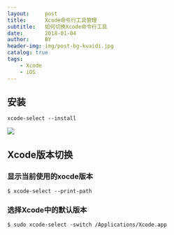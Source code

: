 ```yaml
---
layout:     post
title:      Xcode命令行工具管理
subtitle:   如何切换Xcode命令行工具
date:       2018-01-04
author:     BY
header-img: img/post-bg-kuaidi.jpg
catalog: true
tags:
    - Xcode
    - iOS
---
```


## 安装

	xcode-select --install

![](https://upload-images.jianshu.io/upload_images/545662-f9031dfcce085f8f.png?imageMogr2/auto-orient/strip%7CimageView2/2/w/459)

## Xcode版本切换

### 显示当前使用的xocde版本

	$ xcode-select --print-path
	
### 选择Xcode中的默认版本

	$ sudo xcode-select -switch /Applications/Xcode.app
